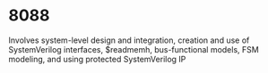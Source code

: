# 8088
Involves system-level design and integration, creation and use of SystemVerilog interfaces, $readmemh, bus-functional models, FSM modeling, and using protected SystemVerilog IP
